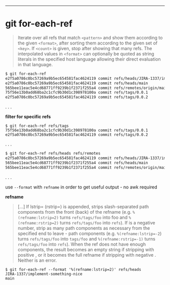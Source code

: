 ---

<!--
* git refs sind files im .git/refs order
* refs sind pointer auf commits
* refs sind commit-ids, tags & branches
* [n] filter möglich
* [n] mehrere filter möglich
* [n] outformatierung
-->

# git for-each-ref

> Iterate over all refs that match `<pattern>` and show them according to the given `<format>`, after sorting them according to the given set of `<key>`. If `<count>` is given, stop after showing that many refs. The interpolated values in `<format>` can optionally be quoted as string literals in the specified host language allowing their direct evaluation in that language.

```bash
$ git for-each-ref
e2f5a0786c0bc57269a9b5ec654581fac4624119 commit refs/heads/JIRA-1337/implement-something-nice
e2f5a0786c0bc57269a9b5ec654581fac4624119 commit refs/heads/main
565bee11eac5e4cd68771ff9239b1f2371f255a4 commit refs/remotes/origin/main
75f56e13b0add68ba2c1cfc9b30d1c398978100a commit refs/tags/0.0.1
e2f5a0786c0bc57269a9b5ec654581fac4624119 commit refs/tags/0.0.2

```

. . .

**filter for specific refs**
```
$ git for-each-ref refs/tags
75f56e13b0add68ba2c1cfc9b30d1c398978100a commit refs/tags/0.0.1
e2f5a0786c0bc57269a9b5ec654581fac4624119 commit refs/tags/0.0.2
```

. . .

```bash
$ git for-each-ref refs/heads refs/remotes
e2f5a0786c0bc57269a9b5ec654581fac4624119 commit refs/heads/JIRA-1337/implement-something-nice
565bee11eac5e4cd68771ff9239b1f2371f255a4 commit refs/heads/main
565bee11eac5e4cd68771ff9239b1f2371f255a4 commit refs/remotes/origin/main
```

. . .


use `--format` with `refname` in order to get useful output - no awk required

**refname**
> [...] If lstrip=<N> (rstrip=<N>) is appended, strips <N> slash-separated path components from the front (back) of the refname (e.g. `%(refname:lstrip=2)` turns `refs/tags/foo` into foo and `%(refname:rstrip=2)` turns `refs/tags/foo` into `refs`). If <N> is a negative number, strip as many path components as necessary from the specified end to leave -<N> path components (e.g. `%(refname:lstrip=-2`) turns `refs/tags/foo` into `tags/foo` and `%(refname:rstrip=-1)` turns `refs/tags/foo` into `refs`). When the ref does not have enough components, the result becomes an empty string if stripping with positive <N>, or it becomes the full refname if stripping with negative <N>. Neither is an error.

```
$ git for-each-ref --format '%(refname:lstrip=2)' refs/heads
JIRA-1337/implement-something-nice
main
```
